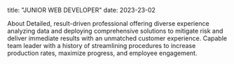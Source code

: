 title: "JUNIOR WEB DEVELOPER"
date: 2023-23-02

About
Detailed, result-driven professional offering diverse experience analyzing data and deploying comprehensive solutions to mitigate risk and deliver immediate results with an unmatched customer experience. Capable team leader with a history of streamlining procedures to increase production rates, maximize progress, and employee engagement.
